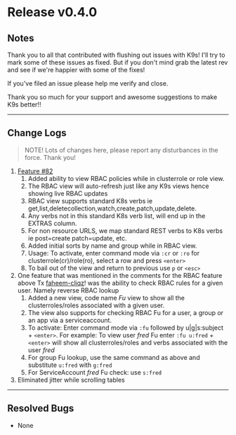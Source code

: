 # Release v0.4.0

## Notes

Thank you to all that contributed with flushing out issues with K9s! I'll try
to mark some of these issues as fixed. But if you don't mind grab the latest
rev and see if we're happier with some of the fixes!

If you've filed an issue please help me verify and close.

Thank you so much for your support and awesome suggestions to make K9s better!!

---

## Change Logs

> NOTE! Lots of changes here, please report any disturbances in the force. Thank you!

1. [Feature #82](https://github.com/zloom/k9s/issues/82)
   1. Added ability to view RBAC policies while in clusterrole or role view.
   2. The RBAC view will auto-refresh just like any K9s views hence showing live RBAC updates
   3. RBAC view supports standard K8s verbs ie get,list,deletecollection,watch,create,patch,update,delete.
   4. Any verbs not in this standard K8s verb list, will end up in the EXTRAS column.
   5. For non resource URLS, we map standard REST verbs to K8s verbs ie post=create patch=update, etc.
   6. Added initial sorts by name and group while in RBAC view.
   7. Usage: To activate, enter command mode via `:cr` or `:ro` for clusterrole(cr)/role(ro), select a row and press `<enter>`
   8. To bail out of the view and return to previous use `p` or `<esc>`
2. One feature that was mentioned in the comments for the RBAC feature above Tx [faheem-cliqz](https://github.com/faheem-cliqz)! was the ability to check RBAC rules for a given user. Namely reverse RBAC lookup
   1. Added a new view, code name *Fu* view to show all the clusterroles/roles associated with a given user.
   2. The view also supports for checking RBAC Fu for a user, a group or an app via a serviceaccount.
   3. To activate: Enter command mode via `:fu` followed by u|g|s:subject + `<enter>`.
      For example: To view user *fred* Fu enter `:fu u:fred` + `<enter>` will show all clusterroles/roles and verbs associated
      with the user *fred*
   4. For group Fu lookup, use the same command as above and substitute `u:fred` with `g:fred`
   5. For ServiceAccount *fred* Fu check: use `s:fred`
3. Eliminated jitter while scrolling tables


---

## Resolved Bugs

+ None
